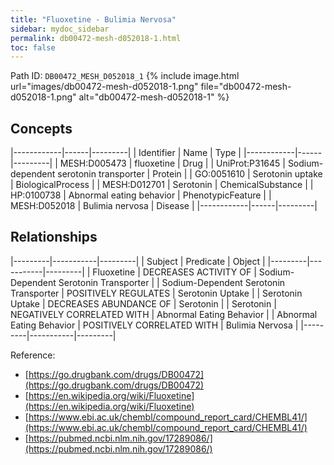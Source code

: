 ```yaml
---
title: "Fluoxetine - Bulimia Nervosa"
sidebar: mydoc_sidebar
permalink: db00472-mesh-d052018-1.html
toc: false 
---
```



Path ID: `DB00472_MESH_D052018_1`
{% include image.html url="images/db00472-mesh-d052018-1.png" file="db00472-mesh-d052018-1.png" alt="db00472-mesh-d052018-1" %}

## Concepts

|------------|------|---------|
| Identifier | Name | Type    |
|------------|------|---------|
| MESH:D005473 | fluoxetine | Drug |
| UniProt:P31645 | Sodium-dependent serotonin transporter | Protein |
| GO:0051610 | Serotonin uptake | BiologicalProcess |
| MESH:D012701 | Serotonin | ChemicalSubstance |
| HP:0100738 | Abnormal eating behavior | PhenotypicFeature |
| MESH:D052018 | Bulimia nervosa | Disease |
|------------|------|---------|

## Relationships

|---------|-----------|---------|
| Subject | Predicate | Object  |
|---------|-----------|---------|
| Fluoxetine | DECREASES ACTIVITY OF | Sodium-Dependent Serotonin Transporter |
| Sodium-Dependent Serotonin Transporter | POSITIVELY REGULATES | Serotonin Uptake |
| Serotonin Uptake | DECREASES ABUNDANCE OF | Serotonin |
| Serotonin | NEGATIVELY CORRELATED WITH | Abnormal Eating Behavior |
| Abnormal Eating Behavior | POSITIVELY CORRELATED WITH | Bulimia Nervosa |
|---------|-----------|---------|

Reference: 
  - [https://go.drugbank.com/drugs/DB00472](https://go.drugbank.com/drugs/DB00472)
  - [https://en.wikipedia.org/wiki/Fluoxetine](https://en.wikipedia.org/wiki/Fluoxetine)
  - [https://www.ebi.ac.uk/chembl/compound_report_card/CHEMBL41/](https://www.ebi.ac.uk/chembl/compound_report_card/CHEMBL41/)
  - [https://pubmed.ncbi.nlm.nih.gov/17289086/](https://pubmed.ncbi.nlm.nih.gov/17289086/)

